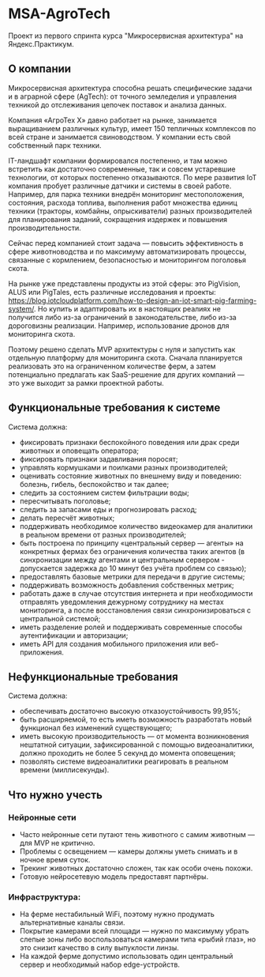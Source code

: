 # MSA-AgroTech

Проект из первого спринта курса "Микросервисная архитектура" на Яндекс.Практикум.

## О компании

Микросервисная архитектура способна решать специфические задачи и в аграрной сфере (AgTech): от точного земледелия и управления техникой до отслеживания цепочек поставок и анализа данных.

Компания «АгроТех Х» давно работает на рынке, занимается выращиванием различных культур, имеет 150 тепличных комплексов по всей стране и занимается свиноводством. У компании есть свой собственный парк техники.

IT-ландшафт компании формировался постепенно, и там можно встретить как достаточно современные, так и совсем устаревшие технологии, от которых постепенно отказываются.
По мере развития IoT компания пробует различные датчики и системы в своей работе. Например, для парка техники внедрён мониторинг местоположения, состояния, расхода топлива, выполнения работ множества единиц техники (тракторы, комбайны, опрыскиватели) разных производителей для планирования заданий, сокращения издержек и повышения производительности.

Сейчас перед компанией стоит задача — повысить эффективность в сфере животноводства и по максимуму автоматизировать процессы, связанные с кормлением, безопасностью и мониторингом поголовья скота.

На рынке уже представлены продукты из этой сферы: это PigVision, ALUS или PigTales, есть различные исследования и проекты: https://blog.iotcloudplatform.com/how-to-design-an-iot-smart-pig-farming-system/. Но купить и адаптировать их в настоящих реалиях не получится либо из-за ограничений в законодательстве, либо из-за дороговизны реализации. Например, использование дронов для мониторинга скота.

Поэтому решено сделать MVP архитектуры c нуля и запустить как отдельную платформу для мониторинга скота. Сначала планируется реализовать это на ограниченном количестве ферм, а затем потенциально предлагать как SaaS-решение для других компаний — это уже выходит за рамки проектной работы.

## Функциональные требования к системе

Система должна:

- фиксировать признаки беспокойного поведения или драк среди животных и оповещать оператора;
- фиксировать признаки задавливания поросят;
- управлять кормушками и поилками разных производителей;
- оценивать состояние животных по внешнему виду и поведению: болезнь, гибель, беспокойство и так далее;
- следить за состоянием систем фильтрации воды;
- пересчитывать поголовье;
- следить за запасами еды и прогнозировать расход;
- делать пересчёт животных;
- поддерживать необходимое количество видеокамер для аналитики в реальном времени от разных производителей;
- быть построена по принципу «центральный сервер — агенты» на конкретных фермах без ограничения количества таких агентов (в синхронизации между агентами и центральным сервером - допускается задержка до 10 минут без учёта проблем со связью);
- предоставлять базовые метрики для передачи в другие системы;
- поддерживать возможность добавления собственных метрик;
- работать даже в случае отсутствия интернета и при необходимости отправлять уведомления дежурному сотруднику на местах мониторинга, а после восстановления связи синхронизироваться с центральной системой;
- иметь разделение ролей и поддерживать современные способы аутентификации и авторизации;
- иметь API для создания мобильного приложения или веб-приложения.

## Нефункциональные требования

Система должна:

- обеспечивать достаточно высокую отказоустойчивость 99,95%;
- быть расширяемой, то есть иметь возможность разработать новый функционал без изменений существующего;
- иметь высокую производительность — от момента возникновения нештатной ситуации, зафиксированной с помощью видеоаналитики, должно проходить не более 5 секунд до момента оповещения;
- позволять системе видеоаналитики реагировать в реальном времени (миллисекунды).

## Что нужно учесть

### Нейронные сети

- Часто нейронные сети путают тень животного с самим животным — для MVP не критично.
- Проблемы с освещением — камеры должны уметь снимать и в ночное время суток.
- Трекинг животных достаточно сложен, так как особи очень похожи.
- Готовую нейросетевую модель предоставят партнёры.

### Инфраструктура:

- На ферме нестабильный WiFi, поэтому нужно продумать альтернативные каналы связи.
- Покрытие камерами всей площади — нужно по максимуму убрать слепые зоны либо воспользоваться камерами типа «рыбий глаз», но это снизит качество в силу выпуклости линзы.
- На каждой ферме допустимо использовать один центральный сервер и необходимый набор edge-устройств.